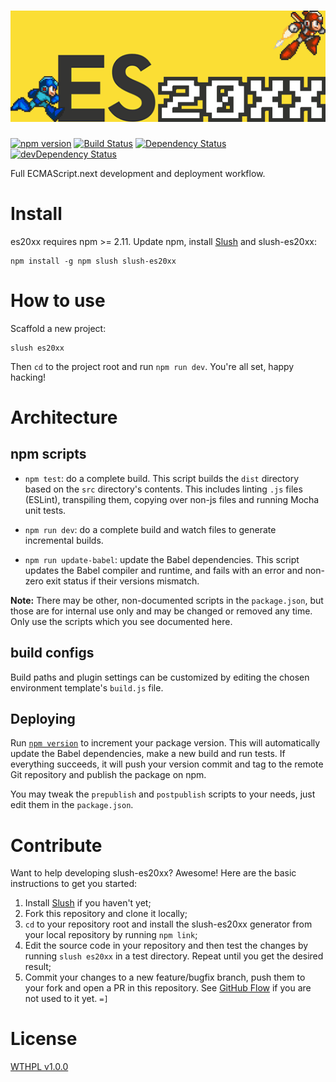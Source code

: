 # ![slush-es20xx logo](logo.png)
[![npm version](http://img.shields.io/npm/v/slush-es20xx.svg)](https://npmjs.org/package/slush-es20xx)
[![Build Status](http://img.shields.io/travis/JSRocksHQ/slush-es20xx.svg)](https://travis-ci.org/JSRocksHQ/slush-es20xx)
[![Dependency Status](http://img.shields.io/david/JSRocksHQ/slush-es20xx.svg)](https://david-dm.org/JSRocksHQ/slush-es20xx)
[![devDependency Status](http://img.shields.io/david/dev/JSRocksHQ/slush-es20xx.svg)](https://david-dm.org/JSRocksHQ/slush-es20xx#info=devDependencies)

Full ECMAScript.next development and deployment workflow.

# Install

es20xx requires npm >= 2.11. Update npm, install [Slush](https://slushjs.github.io/) and slush-es20xx:

```
npm install -g npm slush slush-es20xx
```

# How to use

Scaffold a new project:

```
slush es20xx
```

Then `cd` to the project root and run `npm run dev`. You're all set, happy hacking!

# Architecture

## npm scripts

- `npm test`: do a complete build. This script builds the `dist` directory based on the `src` directory's contents. This includes linting `.js` files (ESLint), transpiling them, copying over non-js files and running Mocha unit tests.

- `npm run dev`: do a complete build and watch files to generate incremental builds.

- `npm run update-babel`: update the Babel dependencies. This script updates the Babel compiler and runtime, and fails with an error and non-zero exit status if their versions mismatch.

**Note:** There may be other, non-documented scripts in the `package.json`, but those are for internal use only and may be changed or removed any time. Only use the scripts which you see documented here.

## build configs

Build paths and plugin settings can be customized by editing the chosen environment template's `build.js` file.

## Deploying

Run [`npm version`](https://docs.npmjs.com/cli/version) to increment your package version. This will automatically update the Babel dependencies, make a new build and run tests. If everything succeeds, it will push your version commit and tag to the remote Git repository and publish the package on npm.

You may tweak the `prepublish` and `postpublish` scripts to your needs, just edit them in the `package.json`.

# Contribute

Want to help developing slush-es20xx? Awesome! Here are the basic instructions to get you started:

1. Install [Slush](https://github.com/slushjs/slush) if you haven't yet;
1. Fork this repository and clone it locally;
1. `cd` to your repository root and install the slush-es20xx generator from your local repository by running `npm link`;
1. Edit the source code in your repository and then test the changes by running `slush es20xx` in a test directory. Repeat until you get the desired result;
1. Commit your changes to a new feature/bugfix branch, push them to your fork and open a PR in this repository. See [GitHub Flow](https://guides.github.com/introduction/flow/index.html) if you are not used to it yet. `=]`

# License

[WTHPL v1.0.0](LICENSE)
